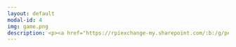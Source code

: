 ```yaml
---
layout: default
modal-id: 4
img: game.png
description: <p><a href="https://rpiexchange-my.sharepoint.com/:b:/g/personal/bowerj6_rpi_edu/ESPzF__b4QtLr0mDmVQe_tcBiA99nQRs_ivwY9j3RdVUpg"><strong><font size="6"><font color="#0000ff">Link to Actor Resume (PDF)</font></a><br><br><p><a href="https://soundcloud.com/user-754620254/voice-acting-demo-reel-2024"><strong><font size="6"><font color="#0000ff">Link to Voice Acting Demo Reel</font></a><br><br><img src="https://raw.githubusercontent.com/janine-bower/janine-bower.github.io/master/img/portfolio/Actor_Collage_Redo.jpg">
---
```

